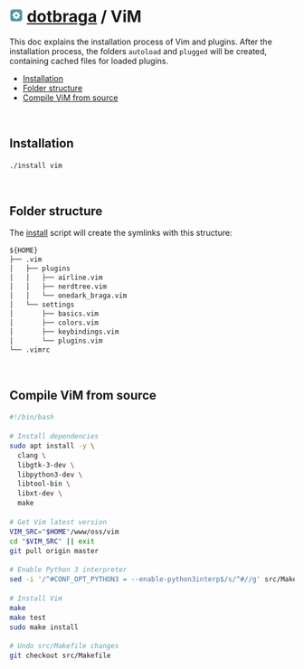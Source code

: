 <h1>
  <img src="../images/icons/config-icon.png" width="24" /> <a href="../README.md"><b>dotbraga</b></a> / ViM
</h1>

This doc explains the installation process of Vim and plugins. After the installation process, the folders `autoload` and `plugged` will be created, containing cached files for loaded plugins.

<!-- TOC -->

- [Installation](#installation)
- [Folder structure](#folder-structure)
- [Compile ViM from source](#compile-vim-from-source)

<!-- /TOC -->

<br/>

## Installation

``` bash
./install vim
```

<br/>

## Folder structure

The [install](../../install) script will create the symlinks with this structure:

```
${HOME}
├── .vim
│   ├── plugins
│   │   ├── airline.vim
│   │   ├── nerdtree.vim
│   │   └── onedark_braga.vim
│   └── settings
│       ├── basics.vim
│       ├── colors.vim
│       ├── keybindings.vim
│       └── plugins.vim
└── .vimrc
```

<br/>

## Compile ViM from source

```bash
#!/bin/bash

# Install dependencies
sudo apt install -y \
  clang \
  libgtk-3-dev \
  libpython3-dev \
  libtool-bin \
  libxt-dev \
  make

# Get Vim latest version
VIM_SRC="$HOME"/www/oss/vim
cd "$VIM_SRC" || exit
git pull origin master

# Enable Python 3 interpreter
sed -i '/^#CONF_OPT_PYTHON3 = --enable-python3interp$/s/^#//g' src/Makefile

# Install Vim
make
make test
sudo make install

# Undo src/Makefile changes
git checkout src/Makefile
```